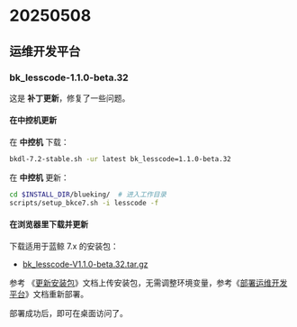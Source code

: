 
# 20250508

## 运维开发平台

### bk_lesscode-1.1.0-beta.32

这是 **补丁更新**，修复了一些问题。
<!-- 版本日志见 GitHub_URL 。-->

#### 在中控机更新
在 **中控机** 下载：
``` bash
bkdl-7.2-stable.sh -ur latest bk_lesscode=1.1.0-beta.32
```
在 **中控机** 更新：
``` bash
cd $INSTALL_DIR/blueking/  # 进入工作目录
scripts/setup_bkce7.sh -i lesscode -f
```
#### 在浏览器里下载并更新
下载适用于蓝鲸 7.x 的安装包：
* [bk_lesscode-V1.1.0-beta.32.tar.gz](https://bkopen-1252002024.file.myqcloud.com/saas-paas3/bk_lesscode/bk_lesscode-V1.1.0-beta.32.tar.gz)

参考 《[更新安装包](../manual-install-saas.md#更新安装包)》文档上传安装包，无需调整环境变量，参考《[部署运维开发平台](../install-lesscode.md)》文档重新部署。

部署成功后，即可在桌面访问了。

